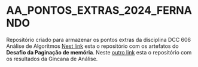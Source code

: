 # AA_PONTOS_EXTRAS_2024_FERNANDO
Repositório criado para armazenar os pontos extras da disciplina DCC 606 Análise de Algoritmos
[Nest link](https://github.com/fernando124655/DCC606-AnaliseDeAlgoritmos_paginacao_memoria) esta o repositório com os artefatos do **Desafio da Paginação de memória**.
Neste [outro link](https://github.com/ed-henrique/analise-de-algoritmos/tree/main/equipe-6) esta o repositório com os resultados da Gincana de Análise.